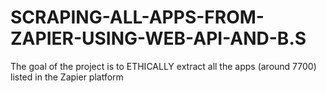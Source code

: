 # SCRAPING-ALL-APPS-FROM-ZAPIER-USING-WEB-API-AND-B.S
The goal of the project is to ETHICALLY extract all the apps (around 7700) listed in the Zapier platform
